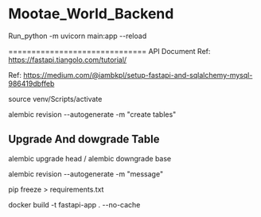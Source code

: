 # Mootae_World_Backend
Run_python -m uvicorn main:app --reload

==============================
API Document Ref: https://fastapi.tiangolo.com/tutorial/

Ref: https://medium.com/@iambkpl/setup-fastapi-and-sqlalchemy-mysql-986419dbffeb


source venv/Scripts/activate

alembic revision --autogenerate -m "create tables"
## Upgrade And dowgrade Table 
alembic upgrade head / alembic downgrade base 

alembic revision --autogenerate -m "message"

pip freeze > requirements.txt


docker build -t fastapi-app . --no-cache